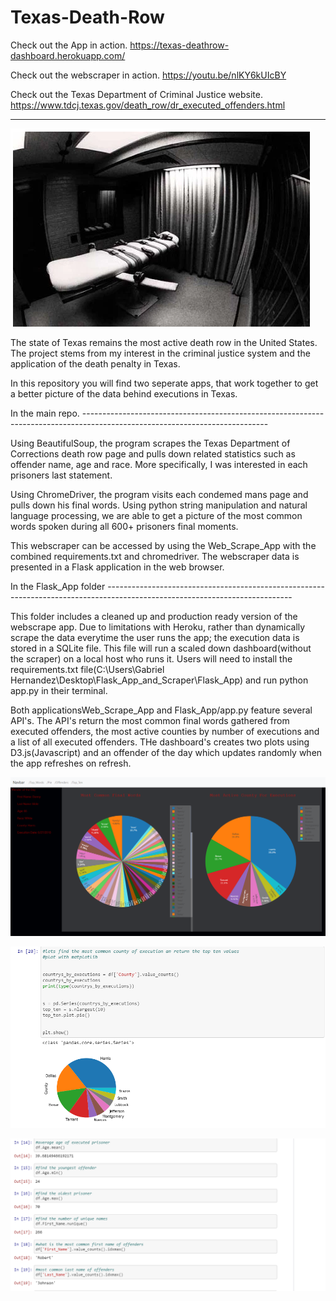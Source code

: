 # Texas-Death-Row

Check out the App in action. 
https://texas-deathrow-dashboard.herokuapp.com/

Check out the webscraper in action. 
https://youtu.be/nlKY6kUIcBY

Check out the Texas Department of Criminal Justice website. 
https://www.tdcj.texas.gov/death_row/dr_executed_offenders.html

---------------------------------------------------------------------------------------------------------------------



![Alt text](image/table.png?raw=true "Optional Title")


The state of Texas remains the most active death row in the United States. The project stems from my interest in the criminal justice system and the application of the death penalty in Texas. 

In this repository you will find two seperate apps, that work together to get a better picture of the data behind executions in Texas. 

In the main repo. ----------------------------------------------------------------------------------------------------------------------------

Using BeautifulSoup, the program scrapes the Texas Department of Corrections death row page and pulls down related statistics such as offender name, age and race. More specifically, I was interested in each prisoners last statement. 

Using ChromeDriver, the program visits each condemed mans page and pulls down his final words. Using python string manipulation and natural language processing, we are able to get a picture of the most common words spoken during all 600+ prisoners final moments. 

This webscraper can be accessed by using the Web_Scrape_App with the combined requirements.txt and chromedriver. The webscraper data is presented in a Flask application in the web browser. 


In the Flask_App folder ----------------------------------------------------------------------------------------------------------------------------

This folder includes a cleaned up and production ready version of the webscrape app. Due to limitations with Heroku, rather than dynamically scrape the data everytime the user runs the app; the execution data is stored in a SQLite file. This file will run a scaled down dashboard(without the scraper) on a local host who runs it. Users will need to install the requirements.txt file(C:\Users\Gabriel Hernandez\Desktop\Flask_App_and_Scraper\Flask_App) and run python app.py in their terminal. 


Both applicationsWeb_Scrape_App and Flask_App/app.py feature several API's. The API's return the most common final words gathered from executed offenders, the most active counties by number of executions and a list of all executed offenders. THe dashboard's creates two plots using D3.js(Javascript) and an offender of the day which updates randomly when the app refreshes on refresh.  


![Alt text](image/Dashboard.PNG?raw=true "Optional Title")



![Alt text](image/most_common.PNG?raw=true "Optional Title")





![Alt text](image/stats.PNG?raw=true "Optional Title")
